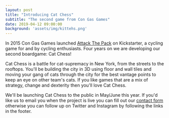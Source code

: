 ```yaml
---
layout: post
title: "Introducing Cat Chess"
subtitle: "The second game from Con Gas Games"
date: 2019-04-12 09:00:00
background: 'assets/img/kittehs.png'
---
```

In 2015 Con Gas Games launched [Attack The Pack](https://attackthepack.com) on Kickstarter, a cycling game for and by cycling enthusiasts. Four years on we are developing our second boardgame: Cat Chess!

Cat Chess is a battle for cat-supremacy in New York, from the streets to the rooftops. You'll be building the city in 3D using floor and wall tiles and moving your gang of cats through the city for the best vantage points to keep an eye on other team's cats. If you like games that are a mix of strategy, change and dexterity then you'll love Cat Chess. 

We'll be launching Cat Chess to the public in May/June this year. If you'd like us to email you when the project is live you can fill out our [contact form](/contact) otherwise you can follow up on Twitter and Instagram by following the links in the footer. 

